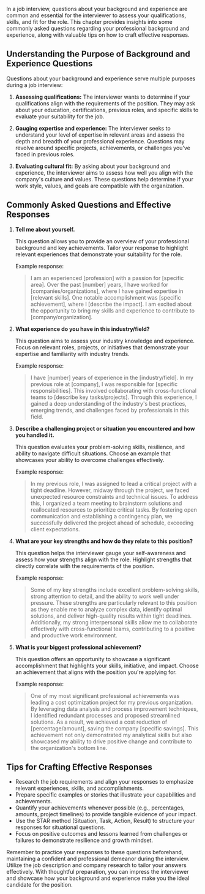 
In a job interview, questions about your background and experience are common and essential for the interviewer to assess your qualifications, skills, and fit for the role. This chapter provides insights into some commonly asked questions regarding your professional background and experience, along with valuable tips on how to craft effective responses.

Understanding the Purpose of Background and Experience Questions
----------------------------------------------------------------

Questions about your background and experience serve multiple purposes during a job interview:

1. **Assessing qualifications:** The interviewer wants to determine if your qualifications align with the requirements of the position. They may ask about your education, certifications, previous roles, and specific skills to evaluate your suitability for the job.

2. **Gauging expertise and experience:** The interviewer seeks to understand your level of expertise in relevant areas and assess the depth and breadth of your professional experience. Questions may revolve around specific projects, achievements, or challenges you've faced in previous roles.

3. **Evaluating cultural fit:** By asking about your background and experience, the interviewer aims to assess how well you align with the company's culture and values. These questions help determine if your work style, values, and goals are compatible with the organization.

Commonly Asked Questions and Effective Responses
------------------------------------------------

1. **Tell me about yourself.**

   This question allows you to provide an overview of your professional background and key achievements. Tailor your response to highlight relevant experiences that demonstrate your suitability for the role.

   Example response:
   > I am an experienced \[profession\] with a passion for \[specific area\]. Over the past \[number\] years, I have worked for \[companies/organizations\], where I have gained expertise in \[relevant skills\]. One notable accomplishment was \[specific achievement\], where I \[describe the impact\]. I am excited about the opportunity to bring my skills and experience to contribute to \[company/organization\].
2. **What experience do you have in this industry/field?**

   This question aims to assess your industry knowledge and experience. Focus on relevant roles, projects, or initiatives that demonstrate your expertise and familiarity with industry trends.

   Example response:
   > I have \[number\] years of experience in the \[industry/field\]. In my previous role at \[company\], I was responsible for \[specific responsibilities\]. This involved collaborating with cross-functional teams to \[describe key tasks/projects\]. Through this experience, I gained a deep understanding of the industry's best practices, emerging trends, and challenges faced by professionals in this field.
3. **Describe a challenging project or situation you encountered and how you handled it.**

   This question evaluates your problem-solving skills, resilience, and ability to navigate difficult situations. Choose an example that showcases your ability to overcome challenges effectively.

   Example response:
   > In my previous role, I was assigned to lead a critical project with a tight deadline. However, midway through the project, we faced unexpected resource constraints and technical issues. To address this, I organized a team meeting to brainstorm solutions and reallocated resources to prioritize critical tasks. By fostering open communication and establishing a contingency plan, we successfully delivered the project ahead of schedule, exceeding client expectations.
4. **What are your key strengths and how do they relate to this position?**

   This question helps the interviewer gauge your self-awareness and assess how your strengths align with the role. Highlight strengths that directly correlate with the requirements of the position.

   Example response:
   > Some of my key strengths include excellent problem-solving skills, strong attention to detail, and the ability to work well under pressure. These strengths are particularly relevant to this position as they enable me to analyze complex data, identify optimal solutions, and deliver high-quality results within tight deadlines. Additionally, my strong interpersonal skills allow me to collaborate effectively with cross-functional teams, contributing to a positive and productive work environment.
5. **What is your biggest professional achievement?**

   This question offers an opportunity to showcase a significant accomplishment that highlights your skills, initiative, and impact. Choose an achievement that aligns with the position you're applying for.

   Example response:
   > One of my most significant professional achievements was leading a cost optimization project for my previous organization. By leveraging data analysis and process improvement techniques, I identified redundant processes and proposed streamlined solutions. As a result, we achieved a cost reduction of \[percentage/amount\], saving the company \[specific savings\]. This achievement not only demonstrated my analytical skills but also showcased my ability to drive positive change and contribute to the organization's bottom line.

Tips for Crafting Effective Responses
-------------------------------------

* Research the job requirements and align your responses to emphasize relevant experiences, skills, and accomplishments.
* Prepare specific examples or stories that illustrate your capabilities and achievements.
* Quantify your achievements whenever possible (e.g., percentages, amounts, project timelines) to provide tangible evidence of your impact.
* Use the STAR method (Situation, Task, Action, Result) to structure your responses for situational questions.
* Focus on positive outcomes and lessons learned from challenges or failures to demonstrate resilience and growth mindset.

Remember to practice your responses to these questions beforehand, maintaining a confident and professional demeanor during the interview. Utilize the job description and company research to tailor your answers effectively. With thoughtful preparation, you can impress the interviewer and showcase how your background and experience make you the ideal candidate for the position.
